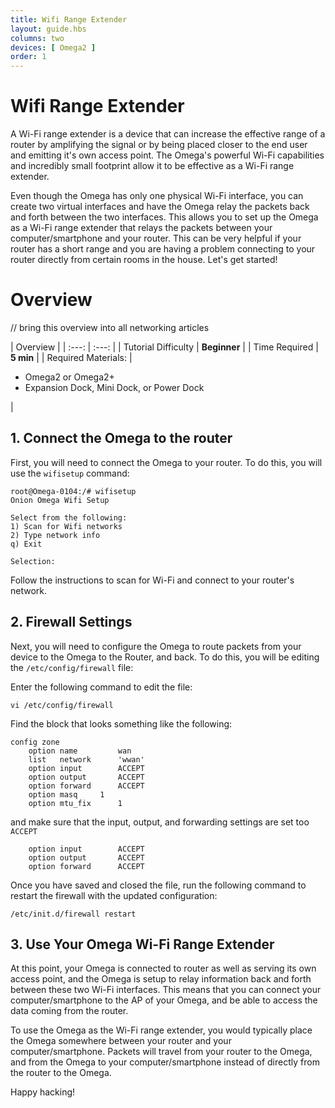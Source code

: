 ```yaml
---
title: Wifi Range Extender
layout: guide.hbs
columns: two
devices: [ Omega2 ]
order: 1
---
```


# Wifi Range Extender

[//]: # (explanation of what a wifi range extender does/is)

A Wi-Fi range extender is a device that can increase the effective range of a router by amplifying the signal or by being placed closer to the end user and emitting it's own access point.
The Omega's powerful Wi-Fi capabilities and incredibly small footprint allow it to be effective as a Wi-Fi range extender.


[//]: # (illustration)

Even though the Omega has only one physical Wi-Fi interface, you can create two virtual interfaces and have the Omega relay the packets back and forth between the two interfaces. This allows you to set up the Omega as a Wi-Fi range extender that relays the packets between your computer/smartphone and your router. This can be very helpful if your router has a short range and you are having a problem connecting to your router directly from certain rooms in the house. Let's get started!

# Overview

// bring this overview into all networking articles

| Overview |
| :---: | :---: |
| Tutorial Difficulty | **Beginner** |
| Time Required | **5 min** |
| Required Materials: | <ul><li>Omega2 or Omega2+</li><li>Expansion Dock, Mini Dock, or Power Dock</li></ul> |

## 1. Connect the Omega to the router

First, you will need to connect the Omega to your router. To do this, you will use the `wifisetup` command:

```
root@Omega-0104:/# wifisetup
Onion Omega Wifi Setup

Select from the following:
1) Scan for Wifi networks
2) Type network info
q) Exit

Selection:
```

Follow the instructions to scan for Wi-Fi and connect to your router's network.

[//]: # (section on making sure the firewall forwards STA->AP)
## 2. Firewall Settings

Next, you will need to configure the Omega to route packets from your device to the Omega to the Router, and back. To do this, you will be editing the `/etc/config/firewall` file:

Enter the following command to edit the file:
```
vi /etc/config/firewall
```

Find the block that looks something like the following:

```
config zone
    option name         wan
    list   network      'wwan'
    option input        ACCEPT
    option output       ACCEPT
    option forward      ACCEPT
    option masq     1
    option mtu_fix      1
```

and make sure that the input, output, and forwarding settings are set too `ACCEPT`

```
    option input        ACCEPT
    option output       ACCEPT
    option forward      ACCEPT
```


Once you have saved and closed the file, run the following command to restart the firewall with the updated configuration:

```
/etc/init.d/firewall restart
```


## 3. Use Your Omega Wi-Fi Range Extender

At this point, your Omega is connected to router as well as serving its own access point, and the Omega is setup to relay information back and forth between these two Wi-Fi interfaces. This means that you can connect your computer/smartphone to the AP of your Omega, and be able to access the data coming from the router.

To use the Omega as the Wi-Fi range extender, you would typically place the Omega somewhere between your router and your computer/smartphone. Packets will travel from your router to the Omega, and from the Omega to your computer/smartphone instead of directly from the router to the Omega.

Happy hacking!
